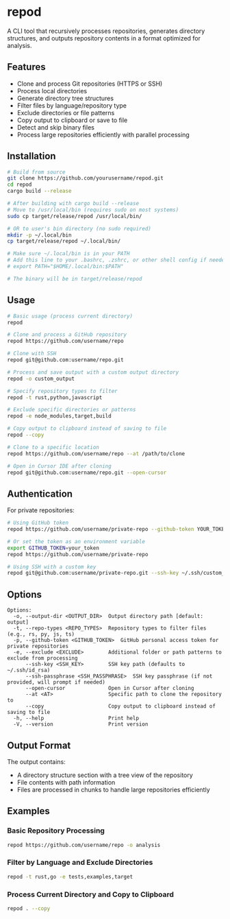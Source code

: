 # repod

A CLI tool that recursively processes repositories, generates directory structures, and outputs repository contents in a format optimized for analysis.

## Features

- Clone and process Git repositories (HTTPS or SSH)
- Process local directories
- Generate directory tree structures 
- Filter files by language/repository type
- Exclude directories or file patterns
- Copy output to clipboard or save to file
- Detect and skip binary files
- Process large repositories efficiently with parallel processing

## Installation

```bash
# Build from source
git clone https://github.com/yourusername/repod.git
cd repod
cargo build --release

# After building with cargo build --release
# Move to /usr/local/bin (requires sudo on most systems)
sudo cp target/release/repod /usr/local/bin/

# OR to user's bin directory (no sudo required)
mkdir -p ~/.local/bin
cp target/release/repod ~/.local/bin/

# Make sure ~/.local/bin is in your PATH
# Add this line to your .bashrc, .zshrc, or other shell config if needed:
# export PATH="$HOME/.local/bin:$PATH"

# The binary will be in target/release/repod
```

## Usage

```bash
# Basic usage (process current directory)
repod

# Clone and process a GitHub repository
repod https://github.com/username/repo

# Clone with SSH
repod git@github.com:username/repo.git

# Process and save output with a custom output directory
repod -o custom_output

# Specify repository types to filter
repod -t rust,python,javascript

# Exclude specific directories or patterns
repod -e node_modules,target,build

# Copy output to clipboard instead of saving to file
repod --copy

# Clone to a specific location
repod https://github.com/username/repo --at /path/to/clone

# Open in Cursor IDE after cloning
repod git@github.com:username/repo.git --open-cursor
```

## Authentication

For private repositories:

```bash
# Using GitHub token
repod https://github.com/username/private-repo --github-token YOUR_TOKEN

# Or set the token as an environment variable
export GITHUB_TOKEN=your_token
repod https://github.com/username/private-repo

# Using SSH with a custom key
repod git@github.com:username/private-repo.git --ssh-key ~/.ssh/custom_key
```

## Options

```
Options:
  -o, --output-dir <OUTPUT_DIR>  Output directory path [default: output]
  -t, --repo-types <REPO_TYPES>  Repository types to filter files (e.g., rs, py, js, ts)
  -p, --github-token <GITHUB_TOKEN>  GitHub personal access token for private repositories
  -e, --exclude <EXCLUDE>        Additional folder or path patterns to exclude from processing
      --ssh-key <SSH_KEY>        SSH key path (defaults to ~/.ssh/id_rsa)
      --ssh-passphrase <SSH_PASSPHRASE>  SSH key passphrase (if not provided, will prompt if needed)
      --open-cursor              Open in Cursor after cloning
      --at <AT>                  Specific path to clone the repository to
      --copy                     Copy output to clipboard instead of saving to file
  -h, --help                     Print help
  -V, --version                  Print version
```

## Output Format

The output contains:
- A directory structure section with a tree view of the repository
- File contents with path information
- Files are processed in chunks to handle large repositories efficiently

## Examples

### Basic Repository Processing

```bash
repod https://github.com/username/repo -o analysis
```

### Filter by Language and Exclude Directories

```bash
repod -t rust,go -e tests,examples,target
```

### Process Current Directory and Copy to Clipboard

```bash
repod . --copy
``` 